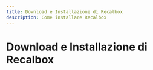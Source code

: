 ```yaml
---
title: Download e Installazione di Recalbox
description: Come installare Recalbox
---
```


# Download e Installazione di Recalbox

